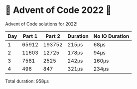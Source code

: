# 🎄 Advent of Code 2022 🎅
Advent of Code solutions for 2022!

| Day | Part 1  | Part 2        | Duration | No IO Duration |
|-----|---------|---------------|----------|----------------|
| 1   | 65912  | 193752 | 215μs    | 68μs           |
| 2   | 11603  | 12725  | 178μs    | 94μs           |
| 3   | 7581   | 2525   | 242μs    | 160μs          |
| 4   | 496    | 847    | 321μs    | 234μs          |

Total duration: 958μs